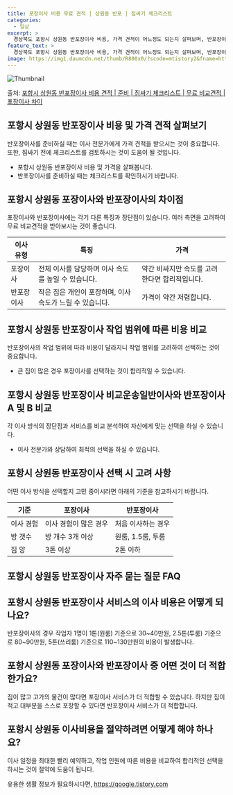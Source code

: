```yaml
---
title: 포장이사 비용 무료 견적 | 상원동 반포 | 짐싸기 체크리스트
categories:
  - 일상
excerpt: >
  경상북도 포항시 상원동 반포장이사 비용, 가격 견적이 어느정도 되는지 살펴보며, 반포장이사를 준비함에 있어 짐싸기 준비 체크리스트가 무엇인지 보겠습니다. 마지막으로 포장이사와 차이점을 통해 무료 비교견적으로 어떤 것이 더 합리적인 선택인지 공유 드립니다.포항시 상원동 포장이사 견적 샘플 보기 👈 클릭포항시 상원동 포장이사 가격 살펴보기 👈 클릭포항시 상원동 반포장이사 평균 이사 비용평수포항시 상원동 평균 이사 비용원룸 이사9평 이하 (1톤)30만원~투룸/쓰리룸 이사16평 ~ 20평 (2.5톤)80만원~쓰리룸 이사21평 (5톤) ~110만원~우리집 무료 이사견적 받기 👈 클릭포장 vs 반포장 이사: 큰 차이점포장은 이사 전반을 담당하며, 반포장은 큰 짐은 업체가, 작은 짐 정리는 고객이 담당하면서 약..
feature_text: >
  경상북도 포항시 상원동 반포장이사 비용, 가격 견적이 어느정도 되는지 살펴보며, 반포장이사를 준비함에 있어 짐싸기 준비 체크리스트가 무엇인지 보겠습니다. 마지막으로 포장이사와 차이점을 통해 무료 비교견적으로 어떤 것이 더 합리적인 선택인지 공유 드립니다.포항시 상원동 포장이사 견적 샘플 보기 👈 클릭포항시 상원동 포장이사 가격 살펴보기 👈 클릭포항시 상원동 반포장이사 평균 이사 비용평수포항시 상원동 평균 이사 비용원룸 이사9평 이하 (1톤)30만원~투룸/쓰리룸 이사16평 ~ 20평 (2.5톤)80만원~쓰리룸 이사21평 (5톤) ~110만원~우리집 무료 이사견적 받기 👈 클릭포장 vs 반포장 이사: 큰 차이점포장은 이사 전반을 담당하며, 반포장은 큰 짐은 업체가, 작은 짐 정리는 고객이 담당하면서 약..
image: https://img1.daumcdn.net/thumb/R800x0/?scode=mtistory2&fname=https%3A%2F%2Fblog.kakaocdn.net%2Fdn%2F9U29d%2FbtsHbVcm8wZ%2Fhz8fAuUDh2Kgr1ftbYF1F0%2Fimg.webp
---
```


![Thumbnail](https://img1.daumcdn.net/thumb/R800x0/?scode=mtistory2&fname=https%3A%2F%2Fblog.kakaocdn.net%2Fdn%2F9U29d%2FbtsHbVcm8wZ%2Fhz8fAuUDh2Kgr1ftbYF1F0%2Fimg.webp)

<p>출처: <a href="https://qoogle.tistory.com/9484" rel="dofollow">포항시 상원동 반포장이사 비용 견적 | 준비 | 짐싸기 체크리스트 | 무료 비교견적 | 포장이사 차이</a> </p>

## 포항시 상원동 반포장이사 비용 및 가격 견적 살펴보기

반포장이사를 준비하실 때는 이사 전문가에게 가격 견적을 받으시는 것이 중요합니다. 또한, 짐싸기 전에 체크리스트를 검토하시는 것이 도움이 될
것입니다.

  * 포항시 상원동 반포장이사 비용 및 가격을 살펴봅니다.
  * 반포장이사를 준비하실 때는 체크리스트를 확인하시기 바랍니다.

## 포항시 상원동 포장이사와 반포장이사의 차이점

포장이사와 반포장이사에는 각기 다른 특징과 장단점이 있습니다. 여러 측면을 고려하여 무료 비교견적을 받아보시는 것이 좋습니다.

이사 유형 | 특징 | 가격  
---|---|---  
포장이사 | 전체 이사를 담당하며 이사 속도를 높일 수 있습니다. | 약간 비싸지만 속도를 고려한다면 합리적입니다.  
반포장이사 | 작은 짐은 개인이 포장하며, 이사 속도가 느릴 수 있습니다. | 가격이 약간 저렴합니다.  
  
## 포항시 상원동 반포장이사 작업 범위에 따른 비용 비교

반포장이사의 작업 범위에 따라 비용이 달라지니 작업 범위를 고려하여 선택하는 것이 중요합니다.

  * 큰 짐이 많은 경우 포장이사를 선택하는 것이 합리적일 수 있습니다.

## 포항시 상원동 반포장이사 비교운송일반이사와 반포장이사 A 및 B 비교

각 이사 방식의 장단점과 서비스를 비교 분석하여 자신에게 맞는 선택을 하실 수 있습니다.

  * 이사 전문가와 상담하여 최적의 선택을 하실 수 있습니다.

## 포항시 상원동 반포장이사 선택 시 고려 사항

어떤 이사 방식을 선택할지 고민 중이시라면 아래의 기준을 참고하시기 바랍니다.

기준 | 포장이사 | 반포장이사  
---|---|---  
이사 경험 | 이사 경험이 많은 경우 | 처음 이사하는 경우  
방 갯수 | 방 개수 3개 이상 | 원룸, 1.5룸, 투룸  
짐 양 | 3톤 이상 | 2톤 이하  
  
## 포항시 상원동 반포장이사 자주 묻는 질문 FAQ

## 포항시 상원동 반포장이사 서비스의 이사 비용은 어떻게 되나요?

반포장이사의 경우 작업자 1명이 1톤(원룸) 기준으로 30~40만원, 2.5톤(투룸) 기준으로 80~90만원, 5톤(쓰리룸) 기준으로
110~130만원의 비용이 발생합니다.

## 포항시 상원동 포장이사와 반포장이사 중 어떤 것이 더 적합한가요?

짐이 많고 고가의 물건이 많다면 포장이사 서비스가 더 적합할 수 있습니다. 하지만 짐이 적고 대부분을 스스로 포장할 수 있다면 반포장이사
서비스가 더 적합합니다.

## 포항시 상원동 이사비용을 절약하려면 어떻게 해야 하나요?

이사 일정을 최대한 빨리 예약하고, 작업 인원에 따른 비용을 비교하여 합리적인 선택을 하시는 것이 절약에 도움이 됩니다.

 

유용한 생활 정보가 필요하시다면, <a href="https://qoogle.tistory.com" rel="dofollow">https://qoogle.tistory.com</a>


